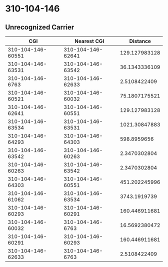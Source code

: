 # 310-104-146
## Unrecognized Carrier


| CGI | Nearest CGI | Distance |
|-----|-------------|----------|
| 310-104-146-60551 | 310-104-146-62641 | 129.127983128 |
| 310-104-146-63531 | 310-104-146-63542 | 36.1343336109 |
| 310-104-146-6763 | 310-104-146-62633 | 2.5108422409 |
| 310-104-146-60521 | 310-104-146-60032 | 75.1807175521 |
| 310-104-146-62641 | 310-104-146-60551 | 129.127983128 |
| 310-104-146-63534 | 310-104-146-63531 | 1021.30847883 |
| 310-104-146-64293 | 310-104-146-64303 | 598.8959656 |
| 310-104-146-63542 | 310-104-146-60263 | 2.3470302804 |
| 310-104-146-60263 | 310-104-146-63542 | 2.3470302804 |
| 310-104-146-64303 | 310-104-146-60551 | 451.202245996 |
| 310-104-146-61062 | 310-104-146-63534 | 3743.1919739 |
| 310-104-146-60293 | 310-104-146-60291 | 160.446911681 |
| 310-104-146-60032 | 310-104-146-6763 | 16.5692380472 |
| 310-104-146-60291 | 310-104-146-60293 | 160.446911681 |
| 310-104-146-62633 | 310-104-146-6763 | 2.5108422409 |
